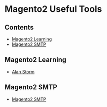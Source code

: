 # Magento2 Useful Tools
## Contents
- [Magento2 Learning](#magento2-learning)
- [Magento2 SMTP](#magento2-smtp)
## Magento2 Learning
- [Alan Storm](http://alanstorm.com/category/magento-2/)
## Magento2 SMTP
- [Magento2 SMTP](https://github.com/magepal/magento2-custom-smtp)
  
